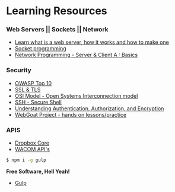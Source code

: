 # Learning Resources

### Web Servers || Sockets || Network
- [Learn what is a web server, how it works and how to make one](http://ruslanspivak.com/lsbaws-part1/)
- [Socket programming](https://docs.python.org/2/howto/sockets.html)
- [Network Programming - Server & Client A : Basics](http://www.bogotobogo.com/python/python_network_programming_server_client.php)


### Security
- [OWASP Top 10](https://www.owasp.org/index.php/Top_10_2013-Top_10)
- [SSL & TLS](http://computer.howstuffworks.com/encryption4.htm)
- [OSI Model - Open Systems Interconnection model](https://en.wikipedia.org/wiki/OSI_model)
- [SSH - Secure Shell](http://www.slashroot.in/secure-shell-how-does-ssh-work)
- [Understanding Authentication, Authorization, and Encryption](http://www.bu.edu/tech/about/security-resources/bestpractice/auth/)
- [WebGoat Project - hands on lessons/practice](https://www.owasp.org/index.php/Category:OWASP_WebGoat_Project)

### APIS
- [Dropbox Core](https://www.dropbox.com/developers-v1/core/start/python)
- [WACOM API's](https://developer.wacom.com/)



```sh
$ npm i -g gulp
```

**Free Software, Hell Yeah!**
- [Gulp](http://gulpjs.com)